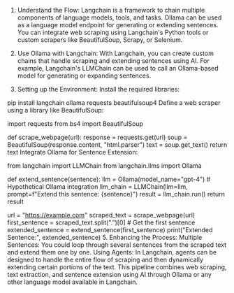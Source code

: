 1. Understand the Flow:
Langchain is a framework to chain multiple components of language models, tools, and tasks.
Ollama can be used as a language model endpoint for generating or extending sentences.
You can integrate web scraping using Langchain's Python tools or custom scrapers like BeautifulSoup, Scrapy, or Selenium.

3. Use Ollama with Langchain:
With Langchain, you can create custom chains that handle scraping and extending sentences using AI. For example, Langchain's LLMChain can be used to call an Ollama-based model for generating or expanding sentences.
4. Setting up the Environment:
Install the required libraries:

pip install langchain ollama requests beautifulsoup4
Define a web scraper using a library like BeautifulSoup:

import requests
from bs4 import BeautifulSoup

def scrape_webpage(url):
    response = requests.get(url)
    soup = BeautifulSoup(response.content, "html.parser")
    text = soup.get_text()
    return text
Integrate Ollama for Sentence Extension:

from langchain import LLMChain
from langchain.llms import Ollama

def extend_sentence(sentence):
    llm = Ollama(model_name="gpt-4")  # Hypothetical Ollama integration
    llm_chain = LLMChain(llm=llm, prompt=f"Extend this sentence: {sentence}")
    result = llm_chain.run()
    return result

url = "https://example.com"
scraped_text = scrape_webpage(url)
first_sentence = scraped_text.split(".")[0]  # Get the first sentence
extended_sentence = extend_sentence(first_sentence)
print("Extended Sentence:", extended_sentence)
5. Enhancing the Process:
Multiple Sentences: You could loop through several sentences from the scraped text and extend them one by one.
Using Agents: In Langchain, agents can be designed to handle the entire flow of scraping and then dynamically extending certain portions of the text.
This pipeline combines web scraping, text extraction, and sentence extension using AI through Ollama or any other language model available in Langchain.
